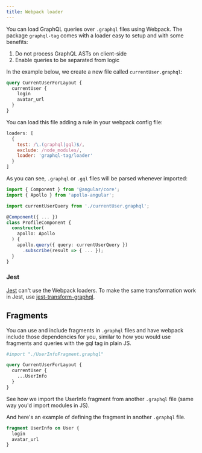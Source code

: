 ```yaml
---
title: Webpack loader
---
```


You can load GraphQL queries over `.graphql` files using Webpack. The package `graphql-tag` comes with a loader easy to setup and with some benefits:

1. Do not process GraphQL ASTs on client-side
1. Enable queries to be separated from logic

In the example below, we create a new file called `currentUser.graphql`:

```graphql
query CurrentUserForLayout {
  currentUser {
    login
    avatar_url
  }
}
```

You can load this file adding a rule in your webpack config file:

```js
loaders: [
  {
    test: /\.(graphql|gql)$/,
    exclude: /node_modules/,
    loader: 'graphql-tag/loader'
  }
]
```

As you can see, `.graphql` or `.gql` files will be parsed whenever imported:

```ts
import { Component } from '@angular/core';
import { Apollo } from 'apollo-angular';

import currentUserQuery from './currentUser.graphql';

@Component({ ... })
class ProfileComponent {
  constructor(
    apollo: Apollo
  ) {
    apollo.query({ query: currentUserQuery })
      .subscribe(result => { ... });
  }
}
```

### Jest

[Jest](https://facebook.github.io/jest/) can't use the Webpack loaders. To make the same transformation work in Jest, use [jest-transform-graphql](https://github.com/remind101/jest-transform-graphql).

## Fragments

You can use and include fragments in `.graphql` files and have webpack include those dependencies for you, similar to how you would use fragments and queries with the gql tag in plain JS.

```graphql
#import "./UserInfoFragment.graphql"

query CurrentUserForLayout {
  currentUser {
    ...UserInfo
  }
}
```

See how we import the UserInfo fragment from another `.graphql` file (same way you'd import modules in JS).

And here's an example of defining the fragment in another `.graphql` file.

```graphql
fragment UserInfo on User {
  login
  avatar_url
}
```
